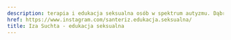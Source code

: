 ```yaml
---
description: terapia i edukacja seksualna osób w spektrum autyzmu. Dąbrowa Górnicza
href: https://www.instagram.com/santeriz.edukacja.seksualna/
title: Iza Suchta - edukacja seksualna
---
```

